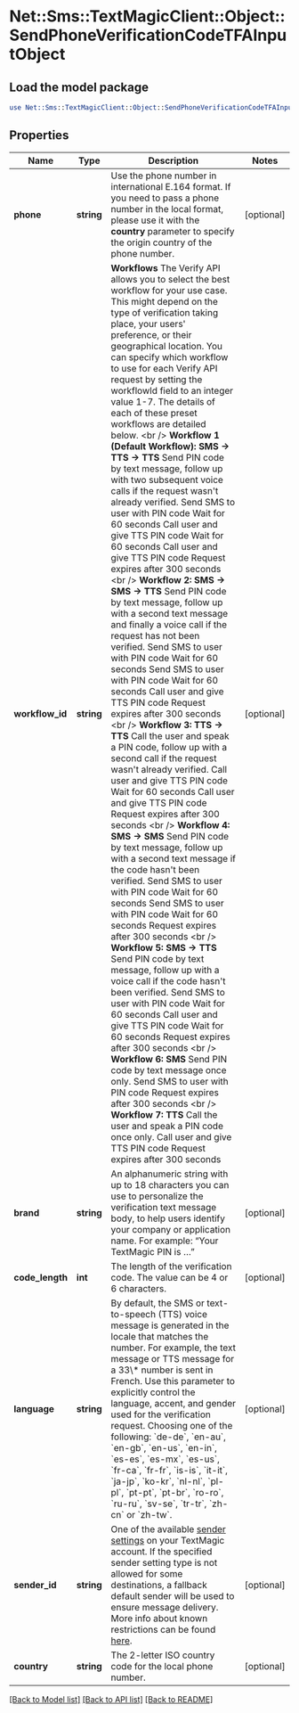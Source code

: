 # Net::Sms::TextMagicClient::Object::SendPhoneVerificationCodeTFAInputObject

## Load the model package
```perl
use Net::Sms::TextMagicClient::Object::SendPhoneVerificationCodeTFAInputObject;
```

## Properties
Name | Type | Description | Notes
------------ | ------------- | ------------- | -------------
**phone** | **string** | Use the phone number in international E.164 format. If you need to pass a phone number in the local format, please use it with the **country** parameter to specify the origin country of the phone number.  | [optional] 
**workflow_id** | **string** | **Workflows**  The Verify API allows you to select the best workflow for your use case. This might depend on the type of verification taking place, your users&#39; preference, or their geographical location. You can specify which workflow to use for each Verify API request by setting the workflowId field to an integer value 1-7. The details of each of these preset workflows are detailed below.  &lt;br /&gt;  **Workflow 1 (Default Workflow): SMS -&gt; TTS -&gt; TTS**  Send PIN code by text message, follow up with two subsequent voice calls if the request wasn&#39;t already verified.  Send SMS to user with PIN code Wait for 60 seconds Call user and give TTS PIN code Wait for 60 seconds Call user and give TTS PIN code  Request expires after 300 seconds  &lt;br /&gt;  **Workflow 2: SMS -&gt; SMS -&gt; TTS**   Send PIN code by text message, follow up with a second text message and finally a voice call if the request has not been verified.  Send SMS to user with PIN code Wait for 60 seconds Send SMS to user with PIN code Wait for 60 seconds Call user and give TTS PIN code  Request expires after 300 seconds  &lt;br /&gt;  **Workflow 3: TTS -&gt; TTS**  Call the user and speak a PIN code, follow up with a second call if the request wasn&#39;t already verified.  Call user and give TTS PIN code Wait for 60 seconds Call user and give TTS PIN code  Request expires after 300 seconds  &lt;br /&gt;  **Workflow 4: SMS -&gt; SMS**   Send PIN code by text message, follow up with a second text message if the code hasn&#39;t been verified.  Send SMS to user with PIN code Wait for 60 seconds Send SMS to user with PIN code Wait for 60 seconds  Request expires after 300 seconds  &lt;br /&gt;  **Workflow 5: SMS -&gt; TTS**   Send PIN code by text message, follow up with a voice call if the code hasn&#39;t been verified.  Send SMS to user with PIN code Wait for 60 seconds Call user and give TTS PIN code Wait for 60 seconds  Request expires after 300 seconds  &lt;br /&gt;  **Workflow 6: SMS**   Send PIN code by text message once only.  Send SMS to user with PIN code Request expires after 300 seconds  &lt;br /&gt;  **Workflow 7: TTS**  Call the user and speak a PIN code once only.  Call user and give TTS PIN code  Request expires after 300 seconds  | [optional] 
**brand** | **string** | An alphanumeric string with up to 18 characters you can use to personalize the verification text message body, to help users identify your company or application name. For example: “Your TextMagic PIN is …”  | [optional] 
**code_length** | **int** | The length of the verification code. The value can be 4 or 6 characters.  | [optional] 
**language** | **string** | By default, the SMS or text-to-speech (TTS) voice message is generated in the locale that matches the number. For example, the text message or TTS message for a 33\\* number is sent in French. Use this parameter to explicitly control the language, accent, and gender used for the verification request. Choosing one of the following: &#x60;de-de&#x60;, &#x60;en-au&#x60;, &#x60;en-gb&#x60;, &#x60;en-us&#x60;, &#x60;en-in&#x60;, &#x60;es-es&#x60;, &#x60;es-mx&#x60;, &#x60;es-us&#x60;, &#x60;fr-ca&#x60;, &#x60;fr-fr&#x60;, &#x60;is-is&#x60;, &#x60;it-it&#x60;, &#x60;ja-jp&#x60;, &#x60;ko-kr&#x60;, &#x60;nl-nl&#x60;, &#x60;pl-pl&#x60;, &#x60;pt-pt&#x60;, &#x60;pt-br&#x60;, &#x60;ro-ro&#x60;, &#x60;ru-ru&#x60;, &#x60;sv-se&#x60;, &#x60;tr-tr&#x60;, &#x60;zh-cn&#x60; or &#x60;zh-tw&#x60;.  | [optional] 
**sender_id** | **string** | One of the available [sender settings](https://my.textmagic.com/online/reply-options/) on your TextMagic account. If the specified sender setting type is not allowed for some destinations, a fallback default sender will be used to ensure message delivery. More info about known restrictions can be found [here](https://support.textmagic.com/article/how-to-understand-sender-setting-restrictions/).  | [optional] 
**country** | **string** | The 2-letter ISO country code for the local phone number. | [optional] 

[[Back to Model list]](../README.md#documentation-for-models) [[Back to API list]](../README.md#documentation-for-api-endpoints) [[Back to README]](../README.md)


